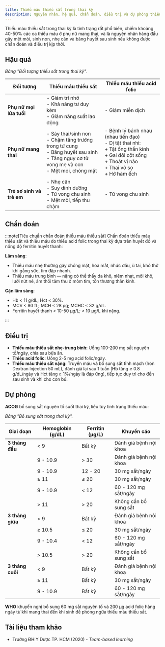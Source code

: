 ```yaml
---
title: Thiếu máu thiếu sắt trong thai kỳ
description: Nguyên nhân, hệ quả, chẩn đoán, điều trị và dự phòng thiếu máu thiếu sắt trong thai kỳ.
---
```


Thiếu máu thiếu sắt trong thai kỳ là tình trạng rất phổ biến, chiếm khoảng 40-50% các ca thiếu máu ở phụ nữ mang thai, và là nguyên nhân hàng đầu gây mệt mỏi, sinh non, nhẹ cân và băng huyết sau sinh nếu không được chẩn đoán và điều trị kịp thời.

## Hậu quả

_Bảng "Đối tượng thiếu sắt trong thai kỳ"._

| Đối tượng                 | Thiếu máu thiếu sắt                                                                                                                          | Thiếu máu thiếu acid folic                                                                                                                                    |
| ------------------------- | -------------------------------------------------------------------------------------------------------------------------------------------- | ------------------------------------------------------------------------------------------------------------------------------------------------------------- |
| **Phụ nữ mọi lứa tuổi**   | - Giảm trí nhớ<br>- Khả năng tư duy kém<br>- Giảm năng suất lao động                                                                         | - Giảm miễn dịch                                                                                                                                              |
| **Phụ nữ mang thai**      | - Sảy thai/sinh non<br>- Chậm tăng trưởng trong tử cung<br>- Băng huyết sau sinh<br>- Tăng nguy cơ tử vong mẹ và con<br>- Mệt mỏi, chóng mặt | - Bệnh lý bánh nhau (nhau tiền đạo)<br>- Dị tật thai nhi:<br> + Tật ống thần kinh<br> + Gai đôi cột sống<br> + Thoát vị não<br> + Thai vô sọ<br> + Hở hàm ếch |
| **Trẻ sơ sinh và trẻ em** | - Nhẹ cân<br>- Suy dinh dưỡng<br>- Tử vong chu sinh<br>- Mệt mỏi, tiếp thu chậm                                                              | - Tử vong chu sinh                                                                                                                                            |

## Chẩn đoán

:::note[Tiêu chuẩn chẩn đoán thiếu máu thiếu sắt]
Chẩn đoán thiếu máu thiếu sắt và thiếu máu do thiếu acid folic trong thai kỳ dựa trên huyết đồ và nồng độ ferritin huyết thanh:

**Lâm sàng**:

- Thiếu máu nhẹ thường gây chóng mặt, hoa mắt, nhức đầu, ù tai, khó thở khi gắng sức, tim đập nhanh.
- Thiếu máu trung bình — nặng có thể thấy da khô, niêm nhạt, môi khô, lưỡi nứt nẻ, âm thổi tâm thu ở mỏm tim, tổn thương thần kinh.

**Cận lâm sàng**:

- Hb < 11 g/dL; Hct < 30%.
- MCV < 80 fL; MCH < 28 pg; MCHC < 32 g/dL.
- Ferritin huyết thanh < 10-50 µg/L; < 10 µg/L khi nặng.

:::

## Điều trị

- **Thiếu máu thiếu sắt nhẹ-trung bình**: Uống 100-200 mg sắt nguyên tố/ngày, chia sau bữa ăn.
- **Thiếu acid folic**: Uống 2-5 mg acid folic/ngày.
- **Thiếu máu thiếu sắt nặng**: Truyền máu và bổ sung sắt tĩnh mạch (Iron Dextran Injection 50 mL), đánh giá lại sau 1 tuần (Hb tăng ≥ 0.8 g/dL/ngày và Hct tăng ≥ 1%/ngày là đáp ứng), tiếp tục duy trì cho đến sau sinh và khi cho con bú.

## Dự phòng

**ACOG** bổ sung sắt nguyên tố suốt thai kỳ, liều tùy tình trạng thiếu máu:

_Bảng "Bổ sung sắt trong thai kỳ"._

| Giai đoạn        | Hemoglobin (g/dL) | Ferritin (µg/L) | Khuyến cáo             |
| ---------------- | ----------------- | --------------- | ---------------------- |
| **3 tháng đầu**  | < 9               | Bất kỳ          | Đánh giá bệnh nội khoa |
|                  | 9 - 10.9          | > 30            | Đánh giá bệnh nội khoa |
|                  | 9 - 10.9          | 12 - 20         | 30 mg sắt/ngày         |
|                  | ≥ 11              | ≤ 20            | 30 mg sắt/ngày         |
|                  | 9 - 10.9          | < 12            | 60 - 120 mg sắt/ngày   |
|                  | > 11              | > 20            | Không cần bổ sung sắt  |
| **3 tháng giữa** | < 9               | Bất kỳ          | Đánh giá bệnh nội khoa |
|                  | ≥ 10.5            | ≤ 20            | 30 mg sắt/ngày         |
|                  | 9 - 10.4          | < 12            | 60 - 120 mg sắt/ngày   |
|                  | > 10.5            | > 20            | Không cần bổ sung sắt  |
| **3 tháng cuối** | < 9               | Bất kỳ          | Đánh giá bệnh nội khoa |
|                  | ≥ 11              | Bất kỳ          | 30 mg sắt/ngày         |
|                  | 9 - 10.9          | Bất kỳ          | 60 - 120 mg sắt/ngày   |

**WHO** khuyến nghị bổ sung 60 mg sắt nguyên tố và 200 µg acid folic hàng ngày từ khi mang thai đến khi sinh để phòng ngừa thiếu máu thiếu sắt.

## Tài liệu tham khảo

- Trường ĐH Y Dược TP. HCM (2020) - _Team-based learning_
